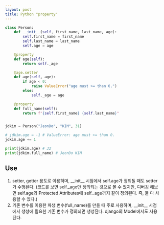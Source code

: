 ```yaml
---
layout: post
title: Python "property"
---
```


```python
class Person:
    def __init__(self, first_name, last_name, age):
        self.first_name = first_name
        self.last_name = last_name
        self.age = age

    @property
    def age(self):
        return self._age

    @age.setter
    def age(self, age):
        if age < 0:
            raise ValueError("age must >= than 0.")
        else:
            self._age = age

    @property
    def full_name(self):
        return f"{self.first_name} {self.last_name}"


jdkim = Person("JeonDo", "KIM", 31)

# jdkim.age = -1 # ValueError: age must >= than 0.
jdkim.age += 1

print(jdkim.age) # 32
print(jdkim.full_name) # JeonDo KIM

```

## Use
1. setter, getter 용도로 이용하며, \_\_init\_\_ 시점에서 self.age가 정의될 때도 setter가 수행된다.
(코드를 보면 self._age만 정의되는 것으로 볼 수 있지만, 디버깅 해보면 self.age와 Protected Attributes에 self._age까지 같이 정의된다.
즉, 둘 다 사용할 수 있다.)
2. 기존 변수를 이용한 파생 변수(full_name)를 만들 때 주로 사용하며, \_\_init\_\_ 시점에서 생성에 필요한 기존 변수가 정의되면 생성된다. 
django의 Model에서도 사용된다.

